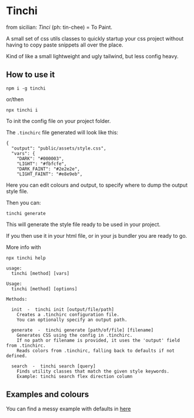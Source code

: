 # Tinchi

from sicilian: _Tìnci_ (ph: tin-chee) = To Paint.

A small set of css utils classes to quickly startup your css project without having to copy paste snippets all over the place.

Kind of like a small lightweight and ugly tailwind, but less config heavy.

## How to use it
```
npm i -g tinchi
```

or/then

```
npx tinchi i
```
To init the config file on your project folder.

The `.tinchirc` file generated will look like this:
```
{
  "output": "public/assets/style.css",
  "vars": {
    "DARK": "#000003",
    "LIGHT": "#fbfcfe",
    "DARK_FAINT": "#2e2e2e",
    "LIGHT_FAINT": "#e8e9eb",
```
Here you can edit colours and output, to specify where to dump the output style file.

Then you can:

```
tinchi generate
```
This will generate the style file ready to be used in your project.

If you then use it in your html file, or in your js bundler you are ready to go.

More info with
```
npx tinchi help
```

```
usage:
  tinchi [method] [vars]

Usage:
  tinchi [method] [options]

Methods:

  init  -  tinchi init [output/file/path]
    Creates a .tinchirc configuration file.
    You can optionally specify an output path.

  generate  -  tinchi generate [path/of/file] [filename]
    Generates CSS using the config in .tinchirc.
    If no path or filename is provided, it uses the 'output' field from .tinchirc.
    Reads colors from .tinchirc, falling back to defaults if not defined.

  search  -  tinchi search [query]
    Finds utility classes that match the given style keywords.
    Example: tinchi search flex direction column
```
## Examples and colours
You can find a messy example with defaults in [here](https://tinchi-docs.surge.sh/)